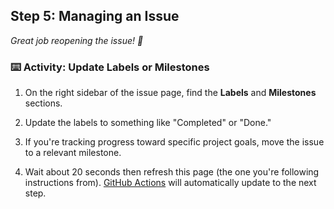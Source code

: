 ## Step 5: Managing an Issue

_Great job reopening the issue! 🎉_

### :keyboard: Activity: Update Labels or Milestones

1. On the right sidebar of the issue page, find the **Labels** and **Milestones** sections.
2. Update the labels to something like "Completed" or "Done."
3. If you're tracking progress toward specific project goals, move the issue to a relevant milestone.

1. Wait about 20 seconds then refresh this page (the one you're following instructions from). [GitHub Actions](https://docs.github.com/en/actions) will automatically update to the next step.
